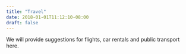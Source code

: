 ```yaml
---
title: "Travel"
date: 2018-01-01T11:12:10-08:00
draft: false
---
```


We will provide suggestions for flights, car rentals and public transport here.

